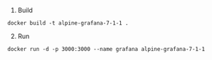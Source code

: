 1. Build
```
docker build -t alpine-grafana-7-1-1 .
```

2. Run
```
docker run -d -p 3000:3000 --name grafana alpine-grafana-7-1-1
```